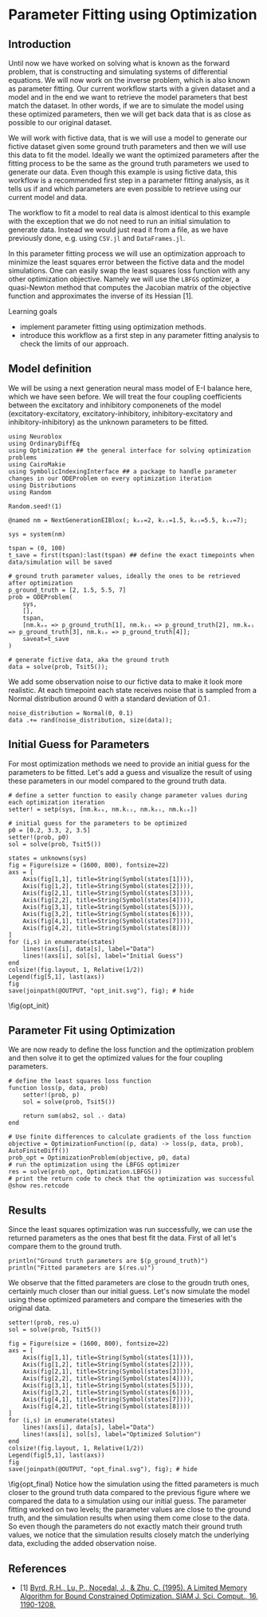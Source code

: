 <!--This file was generated, do not modify it.-->
# Parameter Fitting using Optimization
## Introduction
Until now we have worked on solving what is known as the forward problem, that is constructing and simulating systems of differential equations. We will now work on the inverse problem, which is also known as parameter fitting. Our current workflow starts with a given dataset and a model and in the end we want to retrieve the model parameters that best match the dataset. In other words, if we are to simulate the model using these optimized parameters, then we will get back data that is as close as possible to our original dataset.

We will work with fictive data, that is we will use a model to generate our fictive dataset given some ground truth parameters and then we will use this data to fit the model. Ideally we want the optimized parameters after the fitting process to be the same as the ground truth parameters we used to generate our data. Even though this example is using fictive data, this workflow is a recommended first step in a parameter fitting analysis, as it tells us if and which parameters are even possible to retrieve using our current model and data.

The workflow to fit a model to real data is almost identical to this example with the exception that we do not need to run an initial simulation to generate data. Instead we would just read it from a file, as we have previously done, e.g. using `CSV.jl` and `DataFrames.jl`.

In this parameter fitting process we will use an optimization approach to minimize the least squares error between the fictive data and the model simulations. One can easily swap the least squares loss function with any other optimization objective. Namely we will use the `LBFGS` optimizer, a quasi-Newton method that computes the Jacobian matrix of the objective function and approximates the inverse of its Hessian [1].

Learning goals
- implement parameter fitting using optimization methods.
- introduce this workflow as a first step in any parameter fitting analysis to check the limits of our approach.

## Model definition
We will be using a next generation neural mass model of E-I balance here, which we have seen before. We will treat the four coupling coefficients between the excitatory and inhibitory componenets of the model (excitatory-excitatory, excitatory-inhibitory, inhibitory-excitatory and inhibitory-inhibitory) as the unknown parameters to be fitted.

````julia:ex1
using Neuroblox
using OrdinaryDiffEq
using Optimization ## the general interface for solving optimization problems
using CairoMakie
using SymbolicIndexingInterface ## a package to handle parameter changes in our ODEProblem on every optimization iteration
using Distributions
using Random

Random.seed!(1)

@named nm = NextGenerationEIBlox(; kₑₑ=2, kᵢᵢ=1.5, kₑᵢ=5.5, kᵢₑ=7);

sys = system(nm)

tspan = (0, 100)
t_save = first(tspan):last(tspan) ## define the exact timepoints when data/simulation will be saved

# ground truth parameter values, ideally the ones to be retrieved after optimization
p_ground_truth = [2, 1.5, 5.5, 7]
prob = ODEProblem(
    sys,
    [],
    tspan,
    [nm.kₑₑ => p_ground_truth[1], nm.kᵢᵢ => p_ground_truth[2], nm.kₑᵢ => p_ground_truth[3], nm.kᵢₑ => p_ground_truth[4]];
    saveat=t_save
)

# generate fictive data, aka the ground truth
data = solve(prob, Tsit5());
````

We add some observation noise to our fictive data to make it look more realistic. At each timepoint each state receives noise that is sampled from a Normal distribution around 0 with a standard deviation of 0.1 .

````julia:ex2
noise_distribution = Normal(0, 0.1)
data .+= rand(noise_distribution, size(data));
````

## Initial Guess for Parameters
For most optimization methods we need to provide an initial guess for the parameters to be fitted. Let's add a guess and visualize the result of using these parameters in our model compared to the ground truth data.

````julia:ex3
# define a setter function to easily change parameter values during each optimization iteration
setter! = setp(sys, [nm.kₑₑ, nm.kᵢᵢ, nm.kₑᵢ, nm.kᵢₑ])

# initial guess for the parameters to be optimized
p0 = [0.2, 3.3, 2, 3.5]
setter!(prob, p0)
sol = solve(prob, Tsit5())

states = unknowns(sys)
fig = Figure(size = (1600, 800), fontsize=22)
axs = [
    Axis(fig[1,1], title=String(Symbol(states[1]))),
    Axis(fig[1,2], title=String(Symbol(states[2]))),
    Axis(fig[2,1], title=String(Symbol(states[3]))),
    Axis(fig[2,2], title=String(Symbol(states[4]))),
    Axis(fig[3,1], title=String(Symbol(states[5]))),
    Axis(fig[3,2], title=String(Symbol(states[6]))),
    Axis(fig[4,1], title=String(Symbol(states[7]))),
    Axis(fig[4,2], title=String(Symbol(states[8])))
]
for (i,s) in enumerate(states)
    lines!(axs[i], data[s], label="Data")
    lines!(axs[i], sol[s], label="Initial Guess")
end
colsize!(fig.layout, 1, Relative(1/2))
Legend(fig[5,1], last(axs))
fig
save(joinpath(@OUTPUT, "opt_init.svg"), fig); # hide
````

\fig{opt_init}

## Parameter Fit using Optimization
We are now ready to define the loss function and the optimization problem and then solve it to get the optimized values for the four coupling parameters.

````julia:ex4
# define the least squares loss function
function loss(p, data, prob)
    setter!(prob, p)
    sol = solve(prob, Tsit5())

    return sum(abs2, sol .- data)
end

# Use finite differences to calculate gradients of the loss function
objective = OptimizationFunction((p, data) -> loss(p, data, prob), AutoFiniteDiff())
prob_opt = OptimizationProblem(objective, p0, data)
# run the optimization using the LBFGS optimizer
res = solve(prob_opt, Optimization.LBFGS())
# print the return code to check that the optimization was successful
@show res.retcode
````

## Results
Since the least squares optimization was run successfully, we can use the returned parameters as the ones that best fit the data. First of all let's compare them to the ground truth.

````julia:ex5
println("Ground truth parameters are $(p_ground_truth)")
println("Fitted parameters are $(res.u)")
````

We observe that the fitted parameters are close to the groudn truth ones, certainly much closer than our initial guess.
Let's now simulate the model using these optimized parameters and compare the timeseries with the original data.

````julia:ex6
setter!(prob, res.u)
sol = solve(prob, Tsit5())

fig = Figure(size = (1600, 800), fontsize=22)
axs = [
    Axis(fig[1,1], title=String(Symbol(states[1]))),
    Axis(fig[1,2], title=String(Symbol(states[2]))),
    Axis(fig[2,1], title=String(Symbol(states[3]))),
    Axis(fig[2,2], title=String(Symbol(states[4]))),
    Axis(fig[3,1], title=String(Symbol(states[5]))),
    Axis(fig[3,2], title=String(Symbol(states[6]))),
    Axis(fig[4,1], title=String(Symbol(states[7]))),
    Axis(fig[4,2], title=String(Symbol(states[8])))
]
for (i,s) in enumerate(states)
    lines!(axs[i], data[s], label="Data")
    lines!(axs[i], sol[s], label="Optimized Solution")
end
colsize!(fig.layout, 1, Relative(1/2))
Legend(fig[5,1], last(axs))
fig
save(joinpath(@OUTPUT, "opt_final.svg"), fig); # hide
````

\fig{opt_final}
Notice how the simulation using the fitted parameters is much closer to the ground truth data compared to the previous figure where we compared the data to a simulation using our initial guess.
The parameter fitting worked on two levels; the parameter values are close to the ground truth, and the simulation results when using them come close to the data. So even though the parameters do not exactly match their ground truth values, we notice that the simulation results closely match the underlying data, excluding the added observation noise.

## References
- [1] [Byrd, R.H., Lu, P., Nocedal, J., & Zhu, C. (1995). A Limited Memory Algorithm for Bound Constrained Optimization. SIAM J. Sci. Comput., 16, 1190-1208.](https://doi.org/10.1137/0916069)

